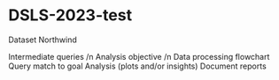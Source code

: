 # DSLS-2023-test
Dataset Northwind

Intermediate queries /n
Analysis objective /n
Data processing flowchart
Query match to goal
Analysis (plots and/or insights)
Document reports
